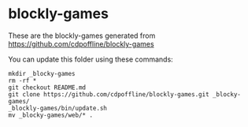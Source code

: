 blockly-games
=============

These are the blockly-games generated from https://github.com/cdpoffline/blockly-games

You can update this folder using these commands:


    mkdir _blocky-games
    rm -rf *
    git checkout README.md
    git clone https://github.com/cdpoffline/blockly-games.git _blocky-games/
    _blockly-games/bin/update.sh
    mv _blocky-games/web/* .
